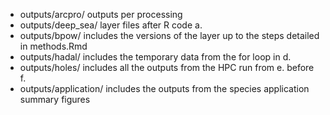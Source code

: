 - outputs/arcpro/ outputs per processing
- outputs/deep_sea/ layer files after R code a.
- outputs/bpow/ includes the versions of the layer up to the steps detailed in methods.Rmd
- outputs/hadal/ includes the temporary data from the for loop in d.
- outputs/holes/ includes all the outputs from the HPC run from e. before f. 
- outputs/application/ includes the outputs from the species application summary figures
